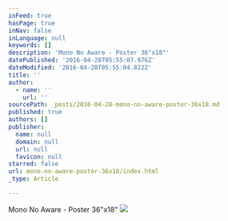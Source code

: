 ```yaml
---
inFeed: true
hasPage: true
inNav: false
inLanguage: null
keywords: []
description: 'Mono No Aware - Poster 36"x18"'
datePublished: '2016-04-28T05:55:07.976Z'
dateModified: '2016-04-28T05:55:04.822Z'
title: ''
author:
  - name: ''
    url: ''
sourcePath: _posts/2016-04-28-mono-no-aware-poster-36x18.md
published: true
authors: []
publisher:
  name: null
  domain: null
  url: null
  favicon: null
starred: false
url: mono-no-aware-poster-36x18/index.html
_type: Article

---
```

Mono No Aware - Poster 36"x18"
![](https://s3-us-west-2.amazonaws.com/the-grid-img/p/a8c1cab825dedc8a99e93bf63138acb9fd85935d.png)